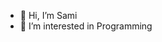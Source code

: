 - 👋 Hi, I’m Sami
- 👀 I’m interested in Programming

<!---
Sami9862/Sami9862 is a ✨ special ✨ repository because its `README.md` (this file) appears on your GitHub profile.
You can click the Preview link to take a look at your changes.
--->
